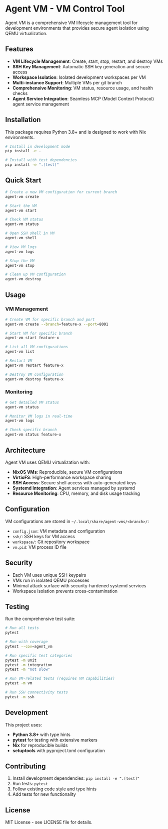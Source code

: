 # Agent VM - VM Control Tool

Agent VM is a comprehensive VM lifecycle management tool for development environments that provides secure agent isolation using QEMU virtualization.

## Features

- **VM Lifecycle Management**: Create, start, stop, restart, and destroy VMs
- **SSH Key Management**: Automatic SSH key generation and secure access
- **Workspace Isolation**: Isolated development workspaces per VM
- **Multi-instance Support**: Multiple VMs per git branch
- **Comprehensive Monitoring**: VM status, resource usage, and health checks
- **Agent Service Integration**: Seamless MCP (Model Context Protocol) agent service management

## Installation

This package requires Python 3.8+ and is designed to work with Nix environments.

```bash
# Install in development mode
pip install -e .

# Install with test dependencies
pip install -e ".[test]"
```

## Quick Start

```bash
# Create a new VM configuration for current branch
agent-vm create

# Start the VM
agent-vm start

# Check VM status
agent-vm status

# Open SSH shell in VM
agent-vm shell

# View VM logs
agent-vm logs

# Stop the VM
agent-vm stop

# Clean up VM configuration
agent-vm destroy
```

## Usage

### VM Management

```bash
# Create VM for specific branch and port
agent-vm create --branch=feature-x --port=8001

# Start VM for specific branch
agent-vm start feature-x

# List all VM configurations
agent-vm list

# Restart VM
agent-vm restart feature-x

# Destroy VM configuration
agent-vm destroy feature-x
```

### Monitoring

```bash
# Get detailed VM status
agent-vm status

# Monitor VM logs in real-time
agent-vm logs

# Check specific branch
agent-vm status feature-x
```

## Architecture

Agent VM uses QEMU virtualization with:

- **NixOS VMs**: Reproducible, secure VM configurations
- **VirtioFS**: High-performance workspace sharing
- **SSH Access**: Secure shell access with auto-generated keys
- **Systemd Integration**: Agent services managed by systemd
- **Resource Monitoring**: CPU, memory, and disk usage tracking

## Configuration

VM configurations are stored in `~/.local/share/agent-vms/<branch>/`:

- `config.json`: VM metadata and configuration
- `ssh/`: SSH keys for VM access
- `workspace/`: Git repository workspace
- `vm.pid`: VM process ID file

## Security

- Each VM uses unique SSH keypairs
- VMs run in isolated QEMU processes
- Minimal attack surface with security-hardened systemd services
- Workspace isolation prevents cross-contamination

## Testing

Run the comprehensive test suite:

```bash
# Run all tests
pytest

# Run with coverage
pytest --cov=agent_vm

# Run specific test categories
pytest -m unit
pytest -m integration
pytest -m "not slow"

# Run VM-related tests (requires VM capabilities)
pytest -m vm

# Run SSH connectivity tests
pytest -m ssh
```

## Development

This project uses:

- **Python 3.8+** with type hints
- **pytest** for testing with extensive markers
- **Nix** for reproducible builds
- **setuptools** with pyproject.toml configuration

## Contributing

1. Install development dependencies: `pip install -e ".[test]"`
2. Run tests: `pytest`
3. Follow existing code style and type hints
4. Add tests for new functionality

## License

MIT License - see LICENSE file for details.
